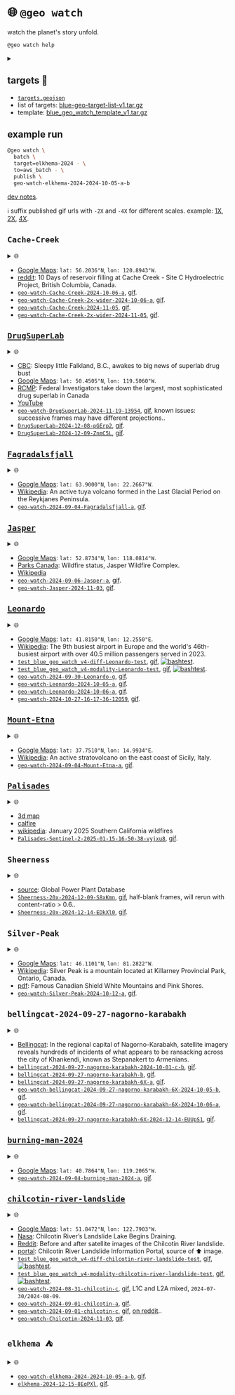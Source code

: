 # 🌐 `@geo watch`

watch the planet's story unfold.


```bash
@geo watch help
```
<details>
<summary></summary>

```bash
@geo \
	watch \
	[batch,dryrun,name=<job-name>] \
	[<query-object-name> | target=<target>] \
	[algo=<algo>,<algo-options>] \
	[~submit | dryrun,to=<runner>] \
	[dryrun,<map-options>] \
	[content=<0.5>,dryrun,~gif,publish,<reduce-options>] \
	[-|<object-name>]
 . watch target -> <object-name>.
   algo: diff | modality
   <algo-options>:
      diff: modality=<modality>,range=<100.0>
      modality: modality=<modality>
   modality: rgb[@<keyword>]
   runner: aws_batch | generic | local
   target: Altadena | Altadena-test | Brown-Mountain-Truck-Trail | Brown-Mountain-Truck-Trail-all | Brown-Mountain-Truck-Trail-test | Cache-Creek | Cache-Creek-2x-wider | Cache-Creek-test | DrugSuperLab | DrugSuperLab-200 | DrugSuperLab-test | Fagradalsfjall | Hurricane-Idalia-2023 | Jasper | LA | LA-250 | LA-test | Leonardo | Leonardo-test | Leonardo-test-focus | Mount-Etna | Palisades-Maxar | Palisades-Maxar-test | Palisades-Sentinel-2 | Palisades-Sentinel-2-test | Sheerness | Sheerness-10x | Sheerness-20x | Sheerness-test | Silver-Peak | Silver-Peak-test | bellingcat-2024-09-27-nagorno-karabakh | bellingcat-2024-09-27-nagorno-karabakh-2X | bellingcat-2024-09-27-nagorno-karabakh-6X | bellingcat-2024-09-27-nagorno-karabakh-6X-test | bellingcat-2024-09-27-nagorno-karabakh-test | burning-man-2024 | chilcotin-river-landslide | chilcotin-river-landslide-test | elkhema | elkhema-2024
@geo \
	watch \
	batch,dryrun,name=<job-name> \
	[<query-object-name> | target=<target>] \
	[algo=<algo>,<algo-options>] \
	[~submit | dryrun,to=<runner>] \
	[dryrun,<map-options>] \
	[content=<0.5>,dryrun,~gif,publish,<reduce-options>] \
	[-|<object-name>]
 . watch target -aws-batch-> <object-name>.
   algo: diff | modality
   <algo-options>:
      diff: modality=<modality>,range=<100.0>
      modality: modality=<modality>
   modality: rgb[@<keyword>]
   runner: aws_batch | generic | local
   target: Altadena | Altadena-test | Brown-Mountain-Truck-Trail | Brown-Mountain-Truck-Trail-all | Brown-Mountain-Truck-Trail-test | Cache-Creek | Cache-Creek-2x-wider | Cache-Creek-test | DrugSuperLab | DrugSuperLab-200 | DrugSuperLab-test | Fagradalsfjall | Hurricane-Idalia-2023 | Jasper | LA | LA-250 | LA-test | Leonardo | Leonardo-test | Leonardo-test-focus | Mount-Etna | Palisades-Maxar | Palisades-Maxar-test | Palisades-Sentinel-2 | Palisades-Sentinel-2-test | Sheerness | Sheerness-10x | Sheerness-20x | Sheerness-test | Silver-Peak | Silver-Peak-test | bellingcat-2024-09-27-nagorno-karabakh | bellingcat-2024-09-27-nagorno-karabakh-2X | bellingcat-2024-09-27-nagorno-karabakh-6X | bellingcat-2024-09-27-nagorno-karabakh-6X-test | bellingcat-2024-09-27-nagorno-karabakh-test | burning-man-2024 | chilcotin-river-landslide | chilcotin-river-landslide-test | elkhema | elkhema-2024
@geo \
	watch \
	map \
	[algo=<algo>,dryrun,~download,modality=<modality>,offset=<offset>,suffix=<suffix>,~upload] \
	[.|<query-object-name>]
 . @geo watch map <query-object-name> @ <offset> -> /<suffix>.
@geo \
	watch \
	query \
	[dryrun,target=<target>,~upload] \
	[.|<object-name>]
 . query target -> <object-name>.
@geo \
	watch \
	reduce \
	[algo=<algo>dryrun,~download,publish,suffix=<suffix>,~upload] \
	[..|<query-object-name>] \
	[.|<object-name>]
 . @geo watch reduce <query-object-name>/<suffix> -> <object-name>.
@targets cat \
	<target-name>
 . cat <target-name>.
@targets cp|copy \
	[-] \
	[..|<object-name-1>] \
	[.|<object-name-2>]
 . copy <object-name-1>/target -> <object-name-2>.
@targets download \
	[open,QGIS]
 . download watch targets.
   object: $BLUE_GEO_WATCH_TARGET_LIST
@targets edit
 . edit watch targets.
   /Users/kamangir/storage/abcli/blue-geo-target-list-v1/metadata.yaml
   object: $BLUE_GEO_WATCH_TARGET_LIST
@targets get \
	[--delim space] \
	[--including_versions 0] \
	[--target_name <target>] \
	[--what <catalog|collection|exists|one_liner|query_args>]
 . get <target> info.
@targets list \
	[--catalog <catalog>] \
	[--collection <collection>] \
	[--count <count>] \
	[--delim <space>] \
	[--including_versions 0]
 . list targets.
@targets open \
	[~QGIS,template]
 . open targets.
@targets publish \
	[template]
 . publish watch targets.
@targets save \
	[target=all|<target-name>] \
	[.|<object-name>]
 . save target(s) -> <object-name>.
   template: $BLUE_GEO_QGIS_TEMPLATE_WATCH
@targets test
 . test watch targets.
@targets update_template \
	[~download,target=all|<target-name>,~upload]
 . update target template.
@targets upload
 . upload watch targets.
   object: $BLUE_GEO_WATCH_TARGET_LIST
```

</details>



## targets 🎯

- [`targets.geojson`](./targets.geojson)
- list of targets: [blue-geo-target-list-v1.tar.gz](https://kamangir-public.s3.ca-central-1.amazonaws.com/blue-geo-target-list-v1.tar.gz)
- template: [blue_geo_watch_template_v1.tar.gz](https://kamangir-public.s3.ca-central-1.amazonaws.com/blue_geo_watch_template_v1.tar.gz)

## example run

```bash
@geo watch \
  batch \
  target=elkhema-2024 - \
  to=aws_batch - \
  publish \
  geo-watch-elkhema-2024-2024-10-05-a-b
```

[dev notes](https://arash-kamangir.medium.com/%EF%B8%8F-conversations-with-ai-252-2118326b1de2).

ℹ️ suffix published gif urls with `-2X` and `-4X` for different scales. example: [1X](https://kamangir-public.s3.ca-central-1.amazonaws.com/geo-watch-bellingcat-2024-09-27-nagorno-karabakh-6X-2024-10-05-b/geo-watch-bellingcat-2024-09-27-nagorno-karabakh-6X-2024-10-05-b.gif), [2X](https://kamangir-public.s3.ca-central-1.amazonaws.com/geo-watch-bellingcat-2024-09-27-nagorno-karabakh-6X-2024-10-05-b/geo-watch-bellingcat-2024-09-27-nagorno-karabakh-6X-2024-10-05-b-2X.gif), [4X](https://kamangir-public.s3.ca-central-1.amazonaws.com/geo-watch-bellingcat-2024-09-27-nagorno-karabakh-6X-2024-10-05-b/geo-watch-bellingcat-2024-09-27-nagorno-karabakh-6X-2024-10-05-b-4X.gif).

## `Cache-Creek`

<details>
<summary>🌐</summary>

[![image](https://kamangir-public.s3.ca-central-1.amazonaws.com/geo-watch-Cache-Creek-2x-wider-2024-11-05/geo-watch-Cache-Creek-2x-wider-2024-11-05-4X.gif?raw=true&random=yjnm0kr76ztje3so)](https://kamangir-public.s3.ca-central-1.amazonaws.com/geo-watch-Cache-Creek-2x-wider-2024-11-05/geo-watch-Cache-Creek-2x-wider-2024-11-05.gif)

</details>

 - [Google Maps](https://maps.app.goo.gl/kHypmxiEeqdVrBi77): `lat: 56.2036"N`, `lon: 120.8943"W`.
 - [reddit](https://www.reddit.com/r/britishcolumbia/comments/1fho5vq/10_days_of_reservoir_filling_at_cache_creek_site/): 10 Days of reservoir filling at Cache Creek - Site C Hydroelectric Project, British Columbia, Canada.
- [`geo-watch-Cache-Creek-2024-10-06-a`](https://kamangir-public.s3.ca-central-1.amazonaws.com/geo-watch-Cache-Creek-2024-10-06-a.tar.gz), [gif](https://kamangir-public.s3.ca-central-1.amazonaws.com/geo-watch-Cache-Creek-2024-10-06-a/geo-watch-Cache-Creek-2024-10-06-a.gif).
- [`geo-watch-Cache-Creek-2x-wider-2024-10-06-a`](https://kamangir-public.s3.ca-central-1.amazonaws.com/geo-watch-Cache-Creek-2x-wider-2024-10-06-a.tar.gz), [gif](https://kamangir-public.s3.ca-central-1.amazonaws.com/geo-watch-Cache-Creek-2x-wider-2024-10-06-a/geo-watch-Cache-Creek-2x-wider-2024-10-06-a.gif).
- [`geo-watch-Cache-Creek-2024-11-05`](https://kamangir-public.s3.ca-central-1.amazonaws.com/geo-watch-Cache-Creek-2024-11-05.tar.gz), [gif](https://kamangir-public.s3.ca-central-1.amazonaws.com/geo-watch-Cache-Creek-2024-11-05/geo-watch-Cache-Creek-2024-11-05.gif).
- [`geo-watch-Cache-Creek-2x-wider-2024-11-05`](https://kamangir-public.s3.ca-central-1.amazonaws.com/geo-watch-Cache-Creek-2x-wider-2024-11-05.tar.gz), [gif](https://kamangir-public.s3.ca-central-1.amazonaws.com/geo-watch-Cache-Creek-2x-wider-2024-11-05/geo-watch-Cache-Creek-2x-wider-2024-11-05.gif).

## [`DrugSuperLab`](./targets/md/DrugSuperLab.md)

<details>
<summary>🌐</summary>

[![image](https://kamangir-public.s3.ca-central-1.amazonaws.com/DrugSuperLab-2024-12-09-ZnmC5L/DrugSuperLab-2024-12-09-ZnmC5L-4X.gif?raw=true&random=ql0smxi1l9mhx7hq)](https://kamangir-public.s3.ca-central-1.amazonaws.com/DrugSuperLab-2024-12-09-ZnmC5L/DrugSuperLab-2024-12-09-ZnmC5L.gif)

</details>

 - [CBC](https://www.cbc.ca/news/canada/british-columbia/drug-superlab-rcmp-bust-falkland-1.7371488): Sleepy little Falkland, B.C., awakes to big news of superlab drug bust
 - [Google Maps](https://maps.app.goo.gl/errDohJAuedpNibs7): `lat: 50.4505"N`, `lon: 119.5060"W`.
 - [RCMP](https://bc-cb.rcmp-grc.gc.ca/ViewPage.action?siteNodeId=2087&languageId=1&contentId=85957): Federal Investigators take down the largest, most sophisticated drug superlab in Canada
 - [YouTube](https://youtu.be/t-POttDl8UQ?t=1876)
- [`geo-watch-DrugSuperLab-2024-11-19-13954`](https://kamangir-public.s3.ca-central-1.amazonaws.com/geo-watch-DrugSuperLab-2024-11-19-13954.tar.gz), [gif](https://kamangir-public.s3.ca-central-1.amazonaws.com/geo-watch-DrugSuperLab-2024-11-19-13954/geo-watch-DrugSuperLab-2024-11-19-13954.gif), known issues: successive frames may have different projections..
- [`DrugSuperLab-2024-12-08-pGErp2`](https://kamangir-public.s3.ca-central-1.amazonaws.com/DrugSuperLab-2024-12-08-pGErp2.tar.gz), [gif](https://kamangir-public.s3.ca-central-1.amazonaws.com/DrugSuperLab-2024-12-08-pGErp2/DrugSuperLab-2024-12-08-pGErp2.gif).
- [`DrugSuperLab-2024-12-09-ZnmC5L`](https://kamangir-public.s3.ca-central-1.amazonaws.com/DrugSuperLab-2024-12-09-ZnmC5L.tar.gz), [gif](https://kamangir-public.s3.ca-central-1.amazonaws.com/DrugSuperLab-2024-12-09-ZnmC5L/DrugSuperLab-2024-12-09-ZnmC5L.gif).

## [`Fagradalsfjall`](./targets/md/Fagradalsfjall.md)

<details>
<summary>🌐</summary>

[![image](https://kamangir-public.s3.ca-central-1.amazonaws.com/geo-watch-2024-09-04-Fagradalsfjall-a/geo-watch-2024-09-04-Fagradalsfjall-a-2X.gif?raw=true&random=ohhdgcika8rzgttg)](https://kamangir-public.s3.ca-central-1.amazonaws.com/geo-watch-2024-09-04-Fagradalsfjall-a/geo-watch-2024-09-04-Fagradalsfjall-a.gif)

</details>

 - [Google Maps](https://maps.app.goo.gl/zkdc2DNLahc598k48): `lat: 63.9000"N`, `lon: 22.2667"W`.
 - [Wikipedia](https://en.wikipedia.org/wiki/Fagradalsfjall): An active tuya volcano formed in the Last Glacial Period on the Reykjanes Peninsula.
- [`geo-watch-2024-09-04-Fagradalsfjall-a`](https://kamangir-public.s3.ca-central-1.amazonaws.com/geo-watch-2024-09-04-Fagradalsfjall-a.tar.gz), [gif](https://kamangir-public.s3.ca-central-1.amazonaws.com/geo-watch-2024-09-04-Fagradalsfjall-a/geo-watch-2024-09-04-Fagradalsfjall-a.gif).

## [`Jasper`](./targets/md/Jasper.md)

<details>
<summary>🌐</summary>

[![image](https://kamangir-public.s3.ca-central-1.amazonaws.com/geo-watch-Jasper-2024-11-03/geo-watch-Jasper-2024-11-03-2X.gif?raw=true&random=axy211z6bifrljin)](https://kamangir-public.s3.ca-central-1.amazonaws.com/geo-watch-Jasper-2024-11-03/geo-watch-Jasper-2024-11-03.gif)

</details>

 - [Google Maps](https://maps.app.goo.gl/o5tGW4tH5S6j4vso9): `lat: 52.8734"N`, `lon: 118.0814"W`.
 - [Parks Canada](https://parks.canada.ca/pn-np/ab/jasper/visit/feu-alert-fire/feudeforet-wildfire): Wildfire status, Jasper Wildfire Complex.
 - [Wikipedia](https://en.wikipedia.org/wiki/2024_Jasper_wildfire)
- [`geo-watch-2024-09-06-Jasper-a`](https://kamangir-public.s3.ca-central-1.amazonaws.com/geo-watch-2024-09-06-Jasper-a.tar.gz), [gif](https://kamangir-public.s3.ca-central-1.amazonaws.com/geo-watch-2024-09-06-Jasper-a/geo-watch-2024-09-06-Jasper-a.gif).
- [`geo-watch-Jasper-2024-11-03`](https://kamangir-public.s3.ca-central-1.amazonaws.com/geo-watch-Jasper-2024-11-03.tar.gz), [gif](https://kamangir-public.s3.ca-central-1.amazonaws.com/geo-watch-Jasper-2024-11-03/geo-watch-Jasper-2024-11-03.gif).

## [`Leonardo`](./targets/md/Leonardo.md)

<details>
<summary>🌐</summary>

[![image](https://kamangir-public.s3.ca-central-1.amazonaws.com/geo-watch-2024-10-27-16-17-36-12059/geo-watch-2024-10-27-16-17-36-12059-4X.gif?raw=true&random=74n01dbl0hfcsgx4)](https://kamangir-public.s3.ca-central-1.amazonaws.com/geo-watch-2024-10-27-16-17-36-12059/geo-watch-2024-10-27-16-17-36-12059.gif)

</details>

 - [Google Maps](https://maps.app.goo.gl/Zpnj53kVcQQ4fNA17): `lat: 41.8150"N`, `lon: 12.2550"E`.
 - [Wikipedia](https://en.wikipedia.org/wiki/Rome_Fiumicino_Airport): The 9th busiest airport in Europe and the world's 46th-busiest airport with over 40.5 million passengers served in 2023.
- [`test_blue_geo_watch_v4-diff-Leonardo-test`](https://kamangir-public.s3.ca-central-1.amazonaws.com/test_blue_geo_watch_v4-diff-Leonardo-test.tar.gz), [gif](https://kamangir-public.s3.ca-central-1.amazonaws.com/test_blue_geo_watch_v4-diff-Leonardo-test/test_blue_geo_watch_v4-diff-Leonardo-test.gif), [![bashtest](https://github.com/kamangir/blue-geo/actions/workflows/bashtest.yml/badge.svg)](https://github.com/kamangir/blue-geo/actions/workflows/bashtest.yml).
- [`test_blue_geo_watch_v4-modality-Leonardo-test`](https://kamangir-public.s3.ca-central-1.amazonaws.com/test_blue_geo_watch_v4-modality-Leonardo-test.tar.gz), [gif](https://kamangir-public.s3.ca-central-1.amazonaws.com/test_blue_geo_watch_v4-modality-Leonardo-test/test_blue_geo_watch_v4-modality-Leonardo-test.gif), [![bashtest](https://github.com/kamangir/blue-geo/actions/workflows/bashtest.yml/badge.svg)](https://github.com/kamangir/blue-geo/actions/workflows/bashtest.yml).
- [`geo-watch-2024-09-30-Leonardo-g`](https://kamangir-public.s3.ca-central-1.amazonaws.com/geo-watch-2024-09-30-Leonardo-g.tar.gz), [gif](https://kamangir-public.s3.ca-central-1.amazonaws.com/geo-watch-2024-09-30-Leonardo-g/geo-watch-2024-09-30-Leonardo-g.gif).
- [`geo-watch-Leonardo-2024-10-05-a`](https://kamangir-public.s3.ca-central-1.amazonaws.com/geo-watch-Leonardo-2024-10-05-a.tar.gz), [gif](https://kamangir-public.s3.ca-central-1.amazonaws.com/geo-watch-Leonardo-2024-10-05-a/geo-watch-Leonardo-2024-10-05-a.gif).
- [`geo-watch-Leonardo-2024-10-06-a`](https://kamangir-public.s3.ca-central-1.amazonaws.com/geo-watch-Leonardo-2024-10-06-a.tar.gz), [gif](https://kamangir-public.s3.ca-central-1.amazonaws.com/geo-watch-Leonardo-2024-10-06-a/geo-watch-Leonardo-2024-10-06-a.gif).
- [`geo-watch-2024-10-27-16-17-36-12059`](https://kamangir-public.s3.ca-central-1.amazonaws.com/geo-watch-2024-10-27-16-17-36-12059.tar.gz), [gif](https://kamangir-public.s3.ca-central-1.amazonaws.com/geo-watch-2024-10-27-16-17-36-12059/geo-watch-2024-10-27-16-17-36-12059.gif).

## [`Mount-Etna`](./targets/md/Mount-Etna.md)

<details>
<summary>🌐</summary>

[![image](https://kamangir-public.s3.ca-central-1.amazonaws.com/geo-watch-2024-09-04-Mount-Etna-a/geo-watch-2024-09-04-Mount-Etna-a-2X.gif?raw=true&random=tozv38uoi7sts13c)](https://kamangir-public.s3.ca-central-1.amazonaws.com/geo-watch-2024-09-04-Mount-Etna-a/geo-watch-2024-09-04-Mount-Etna-a.gif)

</details>

 - [Google Maps](https://maps.app.goo.gl/vcCRk16tHBPxB3a47): `lat: 37.7510"N`, `lon: 14.9934"E`.
 - [Wikipedia](https://en.wikipedia.org/wiki/Mount_Etna): An active stratovolcano on the east coast of Sicily, Italy.
- [`geo-watch-2024-09-04-Mount-Etna-a`](https://kamangir-public.s3.ca-central-1.amazonaws.com/geo-watch-2024-09-04-Mount-Etna-a.tar.gz), [gif](https://kamangir-public.s3.ca-central-1.amazonaws.com/geo-watch-2024-09-04-Mount-Etna-a/geo-watch-2024-09-04-Mount-Etna-a.gif).

## [`Palisades`](./targets/md/Palisades.md)

<details>
<summary>🌐</summary>

[![image](https://kamangir-public.s3.ca-central-1.amazonaws.com/Palisades-Sentinel-2-2025-01-15-16-50-38-vyjxu8/Palisades-Sentinel-2-2025-01-15-16-50-38-vyjxu8-2X.gif?raw=true&random=drm6h7spmupe4ian)](https://kamangir-public.s3.ca-central-1.amazonaws.com/Palisades-Sentinel-2-2025-01-15-16-50-38-vyjxu8/Palisades-Sentinel-2-2025-01-15-16-50-38-vyjxu8.gif)

</details>

 - [3d map](https://calfire-forestry.maps.arcgis.com/home/webscene/viewer.html?webscene=0a7381c8b46b4e26a057383424f32c06)
 - [calfire](https://www.fire.ca.gov/incidents/2025/1/7/palisades-fire)
 - [wikipedia](https://en.wikipedia.org/wiki/January_2025_Southern_California_wildfires): January 2025 Southern California wildfires
- [`Palisades-Sentinel-2-2025-01-15-16-50-38-vyjxu8`](https://kamangir-public.s3.ca-central-1.amazonaws.com/Palisades-Sentinel-2-2025-01-15-16-50-38-vyjxu8.tar.gz), [gif](https://kamangir-public.s3.ca-central-1.amazonaws.com/Palisades-Sentinel-2-2025-01-15-16-50-38-vyjxu8/Palisades-Sentinel-2-2025-01-15-16-50-38-vyjxu8.gif).

## `Sheerness`

<details>
<summary>🌐</summary>

[![image](https://kamangir-public.s3.ca-central-1.amazonaws.com/Sheerness-20x-2024-12-14-EDkXl0/Sheerness-20x-2024-12-14-EDkXl0-4X.gif?raw=true&random=p10fzyt1mmnu3d7d)](https://kamangir-public.s3.ca-central-1.amazonaws.com/Sheerness-20x-2024-12-14-EDkXl0/Sheerness-20x-2024-12-14-EDkXl0.gif)

</details>

 - [source](https://datasets.wri.org/datasets/global-power-plant-database): Global Power Plant Database
- [`Sheerness-20x-2024-12-09-S8xKmn`](https://kamangir-public.s3.ca-central-1.amazonaws.com/Sheerness-20x-2024-12-09-S8xKmn.tar.gz), [gif](https://kamangir-public.s3.ca-central-1.amazonaws.com/Sheerness-20x-2024-12-09-S8xKmn/Sheerness-20x-2024-12-09-S8xKmn.gif), half-blank frames, will rerun with content-ratio > 0.6..
- [`Sheerness-20x-2024-12-14-EDkXl0`](https://kamangir-public.s3.ca-central-1.amazonaws.com/Sheerness-20x-2024-12-14-EDkXl0.tar.gz), [gif](https://kamangir-public.s3.ca-central-1.amazonaws.com/Sheerness-20x-2024-12-14-EDkXl0/Sheerness-20x-2024-12-14-EDkXl0.gif).

## `Silver-Peak`

<details>
<summary>🌐</summary>

[![image](https://kamangir-public.s3.ca-central-1.amazonaws.com/geo-watch-Silver-Peak-2024-10-12-a/geo-watch-Silver-Peak-2024-10-12-a-4X.gif?raw=true&random=xl22e3qmor5wkcmr)](https://kamangir-public.s3.ca-central-1.amazonaws.com/geo-watch-Silver-Peak-2024-10-12-a/geo-watch-Silver-Peak-2024-10-12-a.gif)

</details>

 - [Google Maps](https://maps.app.goo.gl/SxT1z4LgLUTSVNp89): `lat: 46.1101"N`, `lon: 81.2822"W`.
 - [Wikipedia](https://en.wikipedia.org/wiki/Silver_Peak_(Ontario)): Silver Peak is a mountain located at Killarney Provincial Park, Ontario, Canada.
 - [pdf](https://files.ontario.ca/ndmnrf-geotours-1/ndmnrf-geotours-killarney-en-2021-12-13.pdf): Famous Canadian Shield White Mountains and Pink Shores.
- [`geo-watch-Silver-Peak-2024-10-12-a`](https://kamangir-public.s3.ca-central-1.amazonaws.com/geo-watch-Silver-Peak-2024-10-12-a.tar.gz), [gif](https://kamangir-public.s3.ca-central-1.amazonaws.com/geo-watch-Silver-Peak-2024-10-12-a/geo-watch-Silver-Peak-2024-10-12-a.gif).

## `bellingcat-2024-09-27-nagorno-karabakh`

<details>
<summary>🌐</summary>

[![image](https://kamangir-public.s3.ca-central-1.amazonaws.com/bellingcat-2024-09-27-nagorno-karabakh-6X-2024-12-14-EUUpS1/bellingcat-2024-09-27-nagorno-karabakh-6X-2024-12-14-EUUpS1-4X.gif?raw=true&random=tgls3ck23x5iuj43)](https://kamangir-public.s3.ca-central-1.amazonaws.com/bellingcat-2024-09-27-nagorno-karabakh-6X-2024-12-14-EUUpS1/bellingcat-2024-09-27-nagorno-karabakh-6X-2024-12-14-EUUpS1.gif)

</details>

 - [Bellingcat](https://www.bellingcat.com/news/mena/2024/09/27/nagorno-karabakh-satellite-imagery-shows-city-wide-ransacking/): In the regional capital of Nagorno-Karabakh, satellite imagery reveals hundreds of incidents of what appears to be ransacking across the city of Khankendi, known as Stepanakert to Armenians.
- [`bellingcat-2024-09-27-nagorno-karabakh-2024-10-01-c-b`](https://kamangir-public.s3.ca-central-1.amazonaws.com/bellingcat-2024-09-27-nagorno-karabakh-2024-10-01-c-b.tar.gz), [gif](https://kamangir-public.s3.ca-central-1.amazonaws.com/bellingcat-2024-09-27-nagorno-karabakh-2024-10-01-c-b/bellingcat-2024-09-27-nagorno-karabakh-2024-10-01-c-b.gif).
- [`bellingcat-2024-09-27-nagorno-karabakh-b`](https://kamangir-public.s3.ca-central-1.amazonaws.com/bellingcat-2024-09-27-nagorno-karabakh-b.tar.gz), [gif](https://kamangir-public.s3.ca-central-1.amazonaws.com/bellingcat-2024-09-27-nagorno-karabakh-b/bellingcat-2024-09-27-nagorno-karabakh-b.gif).
- [`bellingcat-2024-09-27-nagorno-karabakh-6X-a`](https://kamangir-public.s3.ca-central-1.amazonaws.com/bellingcat-2024-09-27-nagorno-karabakh-6X-a.tar.gz), [gif](https://kamangir-public.s3.ca-central-1.amazonaws.com/bellingcat-2024-09-27-nagorno-karabakh-6X-a/bellingcat-2024-09-27-nagorno-karabakh-6X-a.gif).
- [`geo-watch-bellingcat-2024-09-27-nagorno-karabakh-6X-2024-10-05-b`](https://kamangir-public.s3.ca-central-1.amazonaws.com/geo-watch-bellingcat-2024-09-27-nagorno-karabakh-6X-2024-10-05-b.tar.gz), [gif](https://kamangir-public.s3.ca-central-1.amazonaws.com/geo-watch-bellingcat-2024-09-27-nagorno-karabakh-6X-2024-10-05-b/geo-watch-bellingcat-2024-09-27-nagorno-karabakh-6X-2024-10-05-b.gif).
- [`geo-watch-bellingcat-2024-09-27-nagorno-karabakh-6X-2024-10-06-a`](https://kamangir-public.s3.ca-central-1.amazonaws.com/geo-watch-bellingcat-2024-09-27-nagorno-karabakh-6X-2024-10-06-a.tar.gz), [gif](https://kamangir-public.s3.ca-central-1.amazonaws.com/geo-watch-bellingcat-2024-09-27-nagorno-karabakh-6X-2024-10-06-a/geo-watch-bellingcat-2024-09-27-nagorno-karabakh-6X-2024-10-06-a.gif).
- [`bellingcat-2024-09-27-nagorno-karabakh-6X-2024-12-14-EUUpS1`](https://kamangir-public.s3.ca-central-1.amazonaws.com/bellingcat-2024-09-27-nagorno-karabakh-6X-2024-12-14-EUUpS1.tar.gz), [gif](https://kamangir-public.s3.ca-central-1.amazonaws.com/bellingcat-2024-09-27-nagorno-karabakh-6X-2024-12-14-EUUpS1/bellingcat-2024-09-27-nagorno-karabakh-6X-2024-12-14-EUUpS1.gif).

## [`burning-man-2024`](./targets/md/burning-man-2024.md)

<details>
<summary>🌐</summary>

[![image](https://kamangir-public.s3.ca-central-1.amazonaws.com/geo-watch-2024-09-04-burning-man-2024-a/geo-watch-2024-09-04-burning-man-2024-a-2X.gif?raw=true&random=182ltnahhjwol8la)](https://kamangir-public.s3.ca-central-1.amazonaws.com/geo-watch-2024-09-04-burning-man-2024-a/geo-watch-2024-09-04-burning-man-2024-a.gif)

</details>

 - [Google Maps](https://maps.app.goo.gl/e58UsDThr8ryqCRa8): `lat: 40.7864"N`, `lon: 119.2065"W`.
- [`geo-watch-2024-09-04-burning-man-2024-a`](https://kamangir-public.s3.ca-central-1.amazonaws.com/geo-watch-2024-09-04-burning-man-2024-a.tar.gz), [gif](https://kamangir-public.s3.ca-central-1.amazonaws.com/geo-watch-2024-09-04-burning-man-2024-a/geo-watch-2024-09-04-burning-man-2024-a.gif).

## [`chilcotin-river-landslide`](./targets/md/chilcotin-river-landslide.md)

<details>
<summary>🌐</summary>

[![image](https://kamangir-public.s3.ca-central-1.amazonaws.com/geo-watch-Chilcotin-2024-11-03/geo-watch-Chilcotin-2024-11-03-4X.gif?raw=true&random=ep8xi83hmzj15d6u)](https://kamangir-public.s3.ca-central-1.amazonaws.com/geo-watch-Chilcotin-2024-11-03/geo-watch-Chilcotin-2024-11-03.gif)

</details>

 - [Google Maps](https://maps.app.goo.gl/WHTNCDsFNoZAAnzX8): `lat: 51.8472"N`, `lon: 122.7903"W`.
 - [Nasa](https://www.bluemarble.nasa.gov/images/153195/chilcotin-rivers-landslide-lake-begins-draining): Chilcotin River’s Landslide Lake Begins Draining.
 - [Reddit](https://www.reddit.com/r/britishcolumbia/comments/1eh9eql/before_and_after_satellite_images_of_the/): Before and after satellite images of the Chilcotin River landslide.
 - [portal](https://chilcotin-river-landslide-2024-bcgov03.hub.arcgis.com/): Chilcotin River Landslide Information Portal, source of ⬆️ image.
- [`test_blue_geo_watch_v4-diff-chilcotin-river-landslide-test`](https://kamangir-public.s3.ca-central-1.amazonaws.com/test_blue_geo_watch_v4-diff-chilcotin-river-landslide-test.tar.gz), [gif](https://kamangir-public.s3.ca-central-1.amazonaws.com/test_blue_geo_watch_v4-diff-chilcotin-river-landslide-test/test_blue_geo_watch_v4-diff-chilcotin-river-landslide-test.gif), [![bashtest](https://github.com/kamangir/blue-geo/actions/workflows/bashtest.yml/badge.svg)](https://github.com/kamangir/blue-geo/actions/workflows/bashtest.yml).
- [`test_blue_geo_watch_v4-modality-chilcotin-river-landslide-test`](https://kamangir-public.s3.ca-central-1.amazonaws.com/test_blue_geo_watch_v4-modality-chilcotin-river-landslide-test.tar.gz), [gif](https://kamangir-public.s3.ca-central-1.amazonaws.com/test_blue_geo_watch_v4-modality-chilcotin-river-landslide-test/test_blue_geo_watch_v4-modality-chilcotin-river-landslide-test.gif), [![bashtest](https://github.com/kamangir/blue-geo/actions/workflows/bashtest.yml/badge.svg)](https://github.com/kamangir/blue-geo/actions/workflows/bashtest.yml).
- [`geo-watch-2024-08-31-chilcotin-c`](https://kamangir-public.s3.ca-central-1.amazonaws.com/geo-watch-2024-08-31-chilcotin-c.tar.gz), [gif](https://kamangir-public.s3.ca-central-1.amazonaws.com/geo-watch-2024-08-31-chilcotin-c/geo-watch-2024-08-31-chilcotin-c.gif), L1C and L2A mixed, `2024-07-30/2024-08-09`.
- [`geo-watch-2024-09-01-chilcotin-a`](https://kamangir-public.s3.ca-central-1.amazonaws.com/geo-watch-2024-09-01-chilcotin-a.tar.gz), [gif](https://kamangir-public.s3.ca-central-1.amazonaws.com/geo-watch-2024-09-01-chilcotin-a/geo-watch-2024-09-01-chilcotin-a.gif).
- [`geo-watch-2024-09-01-chilcotin-c`](https://kamangir-public.s3.ca-central-1.amazonaws.com/geo-watch-2024-09-01-chilcotin-c.tar.gz), [gif](https://kamangir-public.s3.ca-central-1.amazonaws.com/geo-watch-2024-09-01-chilcotin-c/geo-watch-2024-09-01-chilcotin-c.gif), [on reddit](https://www.reddit.com/r/bash/comments/1f9cvyx/a_bash_python_tool_to_watch_a_target_in_satellite/)..
- [`geo-watch-Chilcotin-2024-11-03`](https://kamangir-public.s3.ca-central-1.amazonaws.com/geo-watch-Chilcotin-2024-11-03.tar.gz), [gif](https://kamangir-public.s3.ca-central-1.amazonaws.com/geo-watch-Chilcotin-2024-11-03/geo-watch-Chilcotin-2024-11-03.gif).

## `elkhema ⛺️`

<details>
<summary>🌐</summary>

[![image](https://kamangir-public.s3.ca-central-1.amazonaws.com/elkhema-2024-12-15-8EqPXl/elkhema-2024-12-15-8EqPXl-4X.gif?raw=true&random=y1rlox2ts74brrsi)](https://kamangir-public.s3.ca-central-1.amazonaws.com/elkhema-2024-12-15-8EqPXl/elkhema-2024-12-15-8EqPXl.gif)

</details>

- [`geo-watch-elkhema-2024-2024-10-05-a-b`](https://kamangir-public.s3.ca-central-1.amazonaws.com/geo-watch-elkhema-2024-2024-10-05-a-b.tar.gz), [gif](https://kamangir-public.s3.ca-central-1.amazonaws.com/geo-watch-elkhema-2024-2024-10-05-a-b/geo-watch-elkhema-2024-2024-10-05-a-b.gif).
- [`elkhema-2024-12-15-8EqPXl`](https://kamangir-public.s3.ca-central-1.amazonaws.com/elkhema-2024-12-15-8EqPXl.tar.gz), [gif](https://kamangir-public.s3.ca-central-1.amazonaws.com/elkhema-2024-12-15-8EqPXl/elkhema-2024-12-15-8EqPXl.gif).


